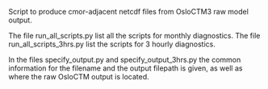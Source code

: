 Script to produce cmor-adjacent netcdf files from OsloCTM3 raw model output.  


The file run_all_scripts.py list all the scripts for monthly diagnostics.
The file run_all_scripts_3hrs.py list the scripts for 3 hourly diagnostics.


In the files specify_output.py and specify_output_3hrs.py the common information for the filename and the output filepath is given, as well as where the raw OsloCTM output is located.